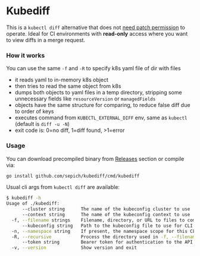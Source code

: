 Kubediff
========

This is a `kubectl diff` alternative that does not [need patch permission](https://github.com/kubernetes/kubectl/issues/981) to operate. Ideal for CI environments with **read-only** access where you want to view diffs in a merge request.

### How it works
You can use the same `-f` and `-R` to specify k8s yaml file of dir with files
- it reads yaml to in-memory k8s object
- then tries to read the same object from k8s
- dumps both objects to yaml files in a temp directory, stripping some unnecessary fields like `resourceVersion` or `managedFields`
- objects have the same structure for comparing, to reduce false diff due to order of keys
- executes command from `KUBECTL_EXTERNAL_DIFF` env, same as `kubectl` (default is `diff -u -N`)
- exit code is: 0=no diff, 1=diff found, >1=error

### Usage
You can download precompiled binary from [Releases](https://github.com/sepich/kubediff/releases) section or compile via:
```bash
go install github.com/sepich/kubediff/cmd/kubediff
```
Usual cli args from `kubectl diff` are available:
```bash
$ kubediff -h
Usage of ./kubediff:
      --cluster string      The name of the kubeconfig cluster to use
      --context string      The name of the kubeconfig context to use
  -f, --filename strings    Filename, directory, or URL to files to compare
      --kubeconfig string   Path to the kubeconfig file to use for CLI requests
  -n, --namespace string    If present, the namespace scope for this CLI request
  -R, --recursive           Process the directory used in -f, --filename recursively
      --token string        Bearer token for authentication to the API server
  -v, --version             Show version and exit
```
